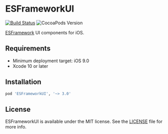 # ESFrameworkUI

[![Build Status](https://travis-ci.org/ElfSundae/ESFrameworkUI.svg)](https://travis-ci.org/ElfSundae/ESFrameworkUI)
![CocoaPods Version](http://img.shields.io/cocoapods/v/ESFrameworkUI.svg)

[ESFramework](https://github.com/ElfSundae/ESFramework) UI components for iOS.

## Requirements

- Minimum deployment target: iOS 9.0
- Xcode 10 or later

## Installation

```ruby
pod 'ESFrameworkUI', '~> 3.0'
```

## License

ESFrameworkUI is available under the MIT license. See the [LICENSE](LICENSE) file for more info.
